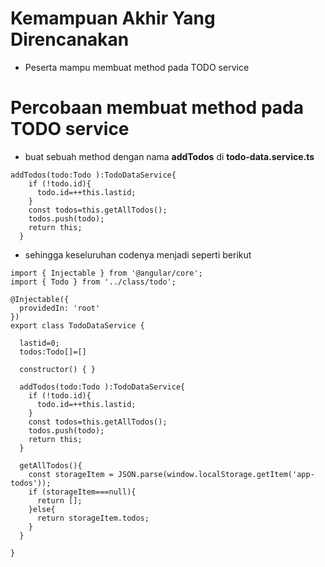 # Kemampuan Akhir Yang Direncanakan

- Peserta mampu membuat method pada TODO service

# Percobaan membuat method pada TODO service
- buat sebuah method dengan nama **addTodos** di **todo-data.service.ts**

```
addTodos(todo:Todo ):TodoDataService{
    if (!todo.id){
      todo.id=++this.lastid;
    }
    const todos=this.getAllTodos();
    todos.push(todo);
    return this;
  }

```

- sehingga keseluruhan codenya menjadi seperti berikut

```
import { Injectable } from '@angular/core';
import { Todo } from '../class/todo';

@Injectable({
  providedIn: 'root'
})
export class TodoDataService {

  lastid=0;
  todos:Todo[]=[]

  constructor() { }

  addTodos(todo:Todo ):TodoDataService{
    if (!todo.id){
      todo.id=++this.lastid;
    }
    const todos=this.getAllTodos();
    todos.push(todo);
    return this;
  }

  getAllTodos(){
    const storageItem = JSON.parse(window.localStorage.getItem('app-todos'));
    if (storageItem===null){
      return [];
    }else{
      return storageItem.todos;
    }
  }

}

```